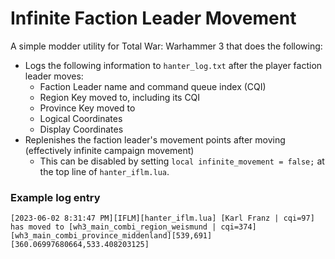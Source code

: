 # Infinite Faction Leader Movement
A simple modder utility for Total War: Warhammer 3 that does the following:
- Logs the following information to `hanter_log.txt` after the player faction leader moves:
    - Faction Leader name and command queue index (CQI)
    - Region Key moved to, including its CQI
    - Province Key moved to
    - Logical Coordinates
    - Display Coordinates
- Replenishes the faction leader's movement points after moving (effectively infinite campaign movement)
    - This can be disabled by setting `local infinite_movement = false;` at the top line of `hanter_iflm.lua`.

### Example log entry
```
[2023-06-02 8:31:47 PM][IFLM][hanter_iflm.lua] [Karl Franz | cqi=97] has moved to [wh3_main_combi_region_weismund | cqi=374][wh3_main_combi_province_middenland][539,691][360.06997680664,533.408203125]
```
